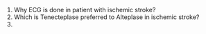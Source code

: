 1. Why ECG is done in patient with ischemic stroke?
2. Which is Tenecteplase preferred to Alteplase in ischemic stroke?
3. 